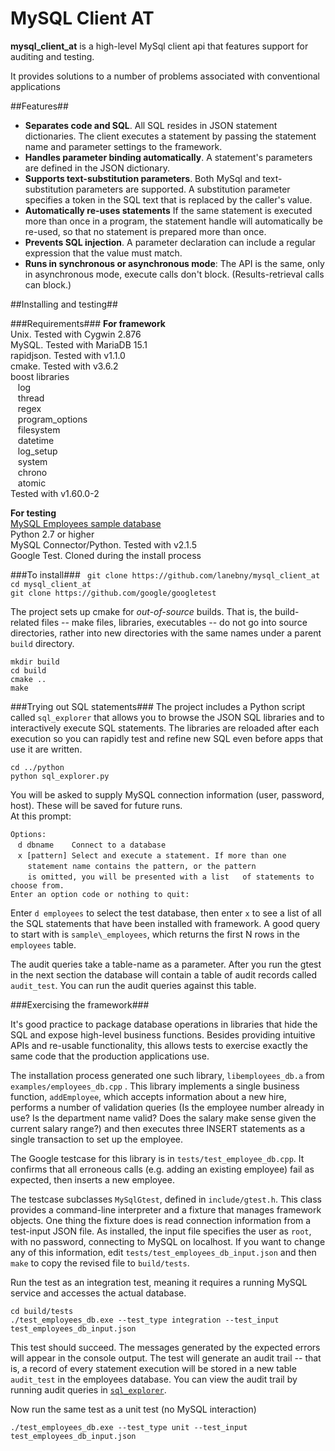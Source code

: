 
# MySQL Client AT #

**mysql\_client\_at** is a high-level MySql client api that features support for auditing and testing.   

It provides solutions to a number of problems associated with conventional applications

##Features##

* **Separates code and SQL**. All SQL resides in JSON statement dictionaries. The client executes a statement by passing the statement name and parameter settings to the framework.
* **Handles parameter binding automatically**. A statement's parameters are defined in the JSON dictionary. 
* **Supports text-substitution parameters**. Both MySql and text-substitution parameters are supported. A substitution parameter specifies a token in the SQL text that is replaced by the caller's value.
* **Automatically re-uses statements** If the same statement is executed more than once in a program, the statement handle will automatically be re-used, so that no statement is prepared more than once.
* **Prevents SQL injection**. A parameter declaration can include a regular expression that the value must match.
* **Runs in synchronous or asynchronous mode**: The API is the same, only in asynchronous mode, execute calls don't block. (Results-retrieval calls can block.) 

##Installing and testing##

###Requirements###
**For framework**  
Unix. Tested with Cygwin 2.876  
MySQL. Tested with MariaDB 15.1  
rapidjson. Tested with v1.1.0  
cmake. Tested with  v3.6.2  
boost libraries  
&nbsp; &nbsp;log   
&nbsp; &nbsp;thread  
&nbsp; &nbsp;regex   
&nbsp; &nbsp;program\_options   
&nbsp; &nbsp;filesystem   
&nbsp; &nbsp;datetime   
&nbsp; &nbsp;log\_setup   
&nbsp; &nbsp;system   
&nbsp; &nbsp;chrono   
&nbsp; &nbsp;atomic   
Tested with  v1.60.0-2  

**For testing**  
[MySQL Employees sample database](https://dev.mysql.com/doc/employee/en/employees-installation.html)  
Python 2.7 or higher  
MySQL Connector/Python. Tested with v2.1.5  
Google Test. Cloned during the install process  

###To install###
` git clone https://github.com/lanebny/mysql_client_at`  
 `cd mysql_client_at`   
 `git clone https://github.com/google/googletest`   

The project sets up cmake for *out-of-source* builds. That is, the build-related files -- make files, libraries, executables -- do not go into source directories, rather into new directories with the same names under a parent `build` directory.   
 
`mkdir build`  
`cd build`  
`cmake ..`    
`make`  

<a name="python"></a>
###Trying out SQL statements###
The project includes a Python script called `sql_explorer` that allows you to browse the JSON SQL libraries and to interactively execute SQL statements. The libraries are reloaded after each execution so you can rapidly test and refine new SQL even before apps that use it are written.

`cd ../python`  
`python sql_explorer.py`
 
You will be asked to supply MySQL connection information (user, password, host). These will be saved for future runs.  
At this prompt:  
>
`Options:`  
&nbsp; &nbsp;`d dbname    Connect to a database`      
&nbsp; &nbsp;`x [pattern] Select and execute a statement. If more than one`  
&nbsp; &nbsp;&nbsp; &nbsp;&nbsp;`statement name contains the pattern, or the pattern`   
&nbsp; &nbsp;&nbsp; &nbsp;&nbsp;`is omitted, you will be presented with a list  
		of statements to choose from.`     
`Enter an option code or nothing to quit:`  

Enter `d employees` to select the test database, then enter `x` to see a list of all the SQL statements that have been installed with framework. A good query to start with is `sample\_employees`, which returns the first N rows in the `employees` table.   

The audit queries take a table-name as a parameter. After you run the gtest in the next section the database will contain a table of audit records called `audit_test`. You can run the audit queries against this table.

###Exercising the framework###

It's good practice to package database operations in libraries that hide the SQL and expose high-level business functions.  Besides providing intuitive APIs and re-usable functionality, this allows tests to exercise exactly the same code that the production applications use.  

The installation process generated one such library, `libemployees_db.a` from `examples/employees_db.cpp` . This library implements a single business function, `addEmployee`, which accepts information about a new hire, performs a number of validation queries (Is the employee number already in use? Is the department name valid? Does the salary make sense given the current salary range?) and then executes three INSERT statements as a single transaction to set up the employee.

The Google testcase for this library is in `tests/test_employee_db.cpp`. It confirms that all erroneous calls (e.g. adding an existing employee) fail as expected, then inserts a new employee. 

The testcase subclasses `MySqlGtest`, defined in `include/gtest.h`. This class provides a command-line interpreter and a fixture that manages framework objects. One thing the fixture does is read connection information from a test-input JSON file. As installed, the input file specifies the user as `root`, with no password, connecting to MySQL on localhost. If you want to change any of this information, edit `tests/test_employees_db_input.json` and then `make` to copy the revised file to `build/tests`.

Run the test as an integration test, meaning it requires a running MySQL service and accesses the actual database.

`cd build/tests`  
`./test_employees_db.exe --test_type integration --test_input test_employees_db_input.json`

This test should succeed. The messages generated by the expected errors will appear in the console output.  The test will generate an audit trail -- that is, a record of every statement execution will be stored in a new table `audit_test` in the employees database. You can view the audit trail by running audit queries in [`sql_explorer`](#python).

Now run the same test as a unit test (no MySQL interaction)

`./test_employees_db.exe --test_type unit --test_input test_employees_db_input.json`





